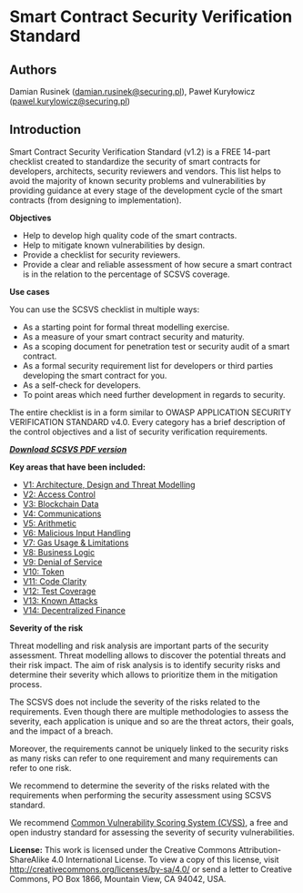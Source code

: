 # Smart Contract Security Verification Standard

## Authors

Damian Rusinek (damian.rusinek@securing.pl), Paweł Kuryłowicz (pawel.kurylowicz@securing.pl)

## Introduction

Smart Contract Security Verification Standard (v1.2) is a FREE 14-part checklist created to standardize the security of smart contracts for developers, architects, security reviewers and vendors. This list helps to avoid the majority of known security problems and vulnerabilities by providing guidance at every stage of the development cycle of the smart contracts (from designing to implementation).

**Objectives**
* Help to develop high quality code of the smart contracts.
* Help to mitigate known vulnerabilities by design.
* Provide a checklist for security reviewers.
* Provide a clear and reliable assessment of how secure a smart contract is in the relation to the percentage of SCSVS coverage.

**Use cases**

You can use the SCSVS checklist in multiple ways:
* As a starting point for formal threat modelling exercise.
* As a measure of your smart contract security and maturity.
* As a scoping document for penetration test or security audit of a smart contract.
* As a formal security requirement list for developers or third parties developing the smart contract for you. 
* As a self-check for developers.
* To point areas which need further development in regards to security.

The entire checklist is in a form similar to OWASP APPLICATION SECURITY VERIFICATION STANDARD v4.0.
Every category has a brief description of the control objectives and a list of security verification requirements.

[___Download SCSVS PDF version___](SCSVS_v1.1.pdf)

**Key areas that have been included:**
* [V1: Architecture, Design and Threat Modelling](./1.1/0x10-V1-Architecture-Design-Threat-modelling.md)
* [V2: Access Control](./1.1/0x11-V2-Access-Control.md)
* [V3: Blockchain Data](./1.1/0x12-V3-Blockchain-Data.md)
* [V4: Communications](./1.1/0x13-V4-Communications.md)
* [V5: Arithmetic](./1.1/0x14-V5-Arithmetic.md)
* [V6: Malicious Input Handling](./1.1/0x15-V6-Malicious-Input-Handling.md)
* [V7: Gas Usage & Limitations](./1.1/0x16-V7-Gas-Usage-And-Limitations.md)
* [V8: Business Logic](./1.1/0x17-V8-Business-Logic.md)
* [V9: Denial of Service](./1.1/0x18-V9-Denial-Of-Service.md)
* [V10: Token](./1.1/0x19-V10-Token.md)
* [V11: Code Clarity](./1.1/0x20-V11-Code-Clarity.md)
* [V12: Test Coverage](./1.1/0x21-V12-Test-Coverage.md)
* [V13: Known Attacks](./1.1/0x22-V13-Known-Attacks.md)
* [V14: Decentralized Finance](./1.1/0x23-V14-Decentralized-Finance.md)

**Severity of the risk**

Threat modelling and risk analysis are important parts of the security assessment. Threat modelling allows to discover the potential threats and their risk impact. The aim of risk analysis is to identify security risks and determine their severity which allows to prioritize them in the mitigation process.

The SCSVS does not include the severity of the risks related to the requirements. Even though there are multiple methodologies to assess the severity, each application is unique and so are the threat actors, their goals, and the impact of a breach. 

Moreover, the requirements cannot be uniquely linked to the security risks as many risks can refer to one requirement and many requirements can refer to one risk.

We recommend to determine the severity of the risks related with the requirements when performing the security assessment using SCSVS standard. 

We recommend [Common Vulnerability Scoring System (CVSS)](https://nvd.nist.gov/vuln-metrics/cvss/v3-calculator), a free and open industry standard for assessing the severity of security vulnerabilities.

**License:**
This work is licensed under the Creative Commons Attribution-ShareAlike 4.0 International License.  To view a copy of this license, visit http://creativecommons.org/licenses/by-sa/4.0/ or send a letter to Creative Commons, PO Box 1866, Mountain View, CA 94042, USA.
